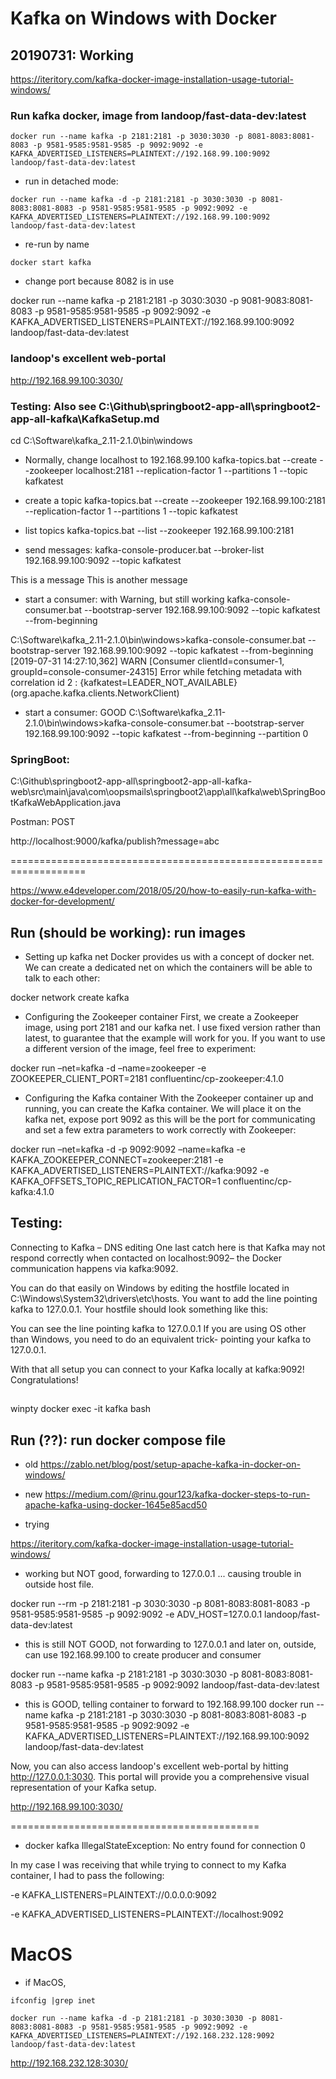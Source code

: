 # Kafka on Windows with Docker

## 20190731: Working

https://iteritory.com/kafka-docker-image-installation-usage-tutorial-windows/


### Run kafka docker, image from landoop/fast-data-dev:latest

`docker run --name kafka -p 2181:2181 -p 3030:3030 -p 8081-8083:8081-8083 -p 9581-9585:9581-9585 -p 9092:9092 -e KAFKA_ADVERTISED_LISTENERS=PLAINTEXT://192.168.99.100:9092 landoop/fast-data-dev:latest`

- run in detached mode:

`docker run --name kafka -d -p 2181:2181 -p 3030:3030 -p 8081-8083:8081-8083 -p 9581-9585:9581-9585 -p 9092:9092 -e KAFKA_ADVERTISED_LISTENERS=PLAINTEXT://192.168.99.100:9092 landoop/fast-data-dev:latest`

- re-run by name

`docker start kafka`

- change port because 8082 is in use

docker run --name kafka -p 2181:2181 -p 3030:3030 -p 9081-9083:8081-8083 -p 9581-9585:9581-9585 -p 9092:9092 -e KAFKA_ADVERTISED_LISTENERS=PLAINTEXT://192.168.99.100:9092 landoop/fast-data-dev:latest


### landoop's excellent web-portal

http://192.168.99.100:3030/


### Testing: Also see C:\Github\springboot2-app-all\springboot2-app-all-kafka\KafkaSetup.md

cd C:\Software\kafka_2.11-2.1.0\bin\windows

- Normally, change localhost to 192.168.99.100
kafka-topics.bat --create --zookeeper localhost:2181 --replication-factor 1 --partitions 1 --topic kafkatest

- create a topic
kafka-topics.bat --create --zookeeper 192.168.99.100:2181 --replication-factor 1 --partitions 1 --topic kafkatest

- list topics
kafka-topics.bat --list --zookeeper 192.168.99.100:2181

- send messages:
kafka-console-producer.bat --broker-list 192.168.99.100:9092 --topic kafkatest

This is a message
This is another message

- start a consumer: with Warning, but still working
kafka-console-consumer.bat --bootstrap-server 192.168.99.100:9092 --topic kafkatest --from-beginning

C:\Software\kafka_2.11-2.1.0\bin\windows>kafka-console-consumer.bat --bootstrap-server 192.168.99.100:9092 --topic kafkatest --from-beginning
[2019-07-31 14:27:10,362] WARN [Consumer clientId=consumer-1, groupId=console-consumer-24315] Error while fetching metadata with correlation id 2 : {kafkatest=LEADER_NOT_AVAILABLE} (org.apache.kafka.clients.NetworkClient)

- start a consumer: GOOD
C:\Software\kafka_2.11-2.1.0\bin\windows>kafka-console-consumer.bat --bootstrap-server 192.168.99.100:9092 --topic kafkatest --from-beginning --partition 0

### SpringBoot:
C:\Github\springboot2-app-all\springboot2-app-all-kafka-web\src\main\java\com\oopsmails\springboot2\app\all\kafka\web\SpringBootKafkaWebApplication.java

Postman: POST

http://localhost:9000/kafka/publish?message=abc


===================================================================


https://www.e4developer.com/2018/05/20/how-to-easily-run-kafka-with-docker-for-development/

## Run (should be working): run images

- Setting up kafka net
Docker provides us with a concept of docker net. We can create a dedicated net on which the containers will be able to talk to each other:

docker network create kafka

- Configuring the Zookeeper container
First, we create a Zookeeper image, using port 2181 and our kafka net. I use fixed version rather than latest, to guarantee that the example will work for you. If you want to use a different version of the image, feel free to experiment:

docker run –net=kafka -d –name=zookeeper -e ZOOKEEPER_CLIENT_PORT=2181 confluentinc/cp-zookeeper:4.1.0

- Configuring the Kafka container
With the Zookeeper container up and running, you can create the Kafka container. We will place it on the kafka net, expose port 9092 as this will be the port for communicating and set a few extra parameters to work correctly with Zookeeper:

docker run –net=kafka -d -p 9092:9092 –name=kafka -e KAFKA_ZOOKEEPER_CONNECT=zookeeper:2181 -e KAFKA_ADVERTISED_LISTENERS=PLAINTEXT://kafka:9092 -e KAFKA_OFFSETS_TOPIC_REPLICATION_FACTOR=1 confluentinc/cp-kafka:4.1.0


## Testing: 

Connecting to Kafka – DNS editing
One last catch here is that Kafka may not respond correctly when contacted on localhost:9092– the Docker communication happens via kafka:9092.

You can do that easily on Windows by editing the hostfile located in C:\Windows\System32\drivers\etc\hosts. You want to add the line pointing kafka to 127.0.0.1. Your hostfile should look something like this:


You can see the line pointing kafka to 127.0.0.1
If you are using OS other than Windows, you need to do an equivalent trick- pointing your kafka to 127.0.0.1.

With that all setup you can connect to your Kafka locally at kafka:9092! Congratulations!


##
winpty docker exec -it kafka bash



## Run (??): run docker compose file

- old
https://zablo.net/blog/post/setup-apache-kafka-in-docker-on-windows/

- new
https://medium.com/@rinu.gour123/kafka-docker-steps-to-run-apache-kafka-using-docker-1645e85acd50


- trying

https://iteritory.com/kafka-docker-image-installation-usage-tutorial-windows/

- working but NOT good, forwarding to 127.0.0.1 ... causing trouble in outside host file.

docker run --rm -p 2181:2181 -p 3030:3030 -p 8081-8083:8081-8083 -p 9581-9585:9581-9585 -p 9092:9092 -e ADV_HOST=127.0.0.1 landoop/fast-data-dev:latest

- this is still NOT GOOD, not forwarding to 127.0.0.1 and later on, outside, can use 192.168.99.100 to create producer and consumer

docker run --name kafka -p 2181:2181 -p 3030:3030 -p 8081-8083:8081-8083 -p 9581-9585:9581-9585 -p 9092:9092 landoop/fast-data-dev:latest

- this is GOOD, telling container to forward to 192.168.99.100
docker run --name kafka -p 2181:2181 -p 3030:3030 -p 8081-8083:8081-8083 -p 9581-9585:9581-9585 -p 9092:9092 -e KAFKA_ADVERTISED_LISTENERS=PLAINTEXT://192.168.99.100:9092 landoop/fast-data-dev:latest


Now, you can also access landoop's excellent web-portal by hitting http://127.0.0.1:3030. This portal will provide you a comprehensive visual representation of your Kafka setup.

http://192.168.99.100:3030/





===========================================

- docker kafka IllegalStateException: No entry found for connection 0

In my case I was receiving that while trying to connect to my Kafka container, I had to pass the following:

-e KAFKA_LISTENERS=PLAINTEXT://0.0.0.0:9092

-e KAFKA_ADVERTISED_LISTENERS=PLAINTEXT://localhost:9092


# MacOS


- if MacOS,

`ifconfig |grep inet`

`docker run --name kafka -d -p 2181:2181 -p 3030:3030 -p 8081-8083:8081-8083 -p 9581-9585:9581-9585 -p 9092:9092 -e KAFKA_ADVERTISED_LISTENERS=PLAINTEXT://192.168.232.128:9092 landoop/fast-data-dev:latest`

http://192.168.232.128:3030/



